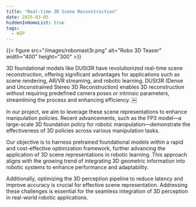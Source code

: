 ```yaml
---
title: "Real-time 3D Scene Reconstruction"
date: 2025-03-05
hiddenInHomeList: true
tags:
  - WIP
---
```


{{< figure src="/images/robomast3r.png" alt="Robo 3D Teaser" width="400" height="300" >}}

3D foundational models like DUSt3R have revolutionized real-time scene reconstruction, offering significant advantages for applications such as scene rendering, AR/VR streaming, and robotic learning. DUSt3R (Dense and Unconstrained Stereo 3D Reconstruction) enables 3D reconstruction without requiring predefined camera poses or intrinsic parameters, streamlining the process and enhancing efficiency.  ￼

In our project, we aim to leverage these scene representations to enhance manipulation policies. Recent advancements, such as the FP3 model—a large-scale 3D foundation policy for robotic manipulation—demonstrate the effectiveness of 3D policies across various manipulation tasks. 

Our objective is to harness pretrained foundational models within a rapid and cost-effective optimization framework, further advancing the application of 3D scene representations in robotic learning. This approach aligns with the growing trend of integrating 3D geometric information into robotic systems to enhance performance and adaptability.

Additionally, optimizing the 3D perception pipeline to reduce latency and improve accuracy is crucial for effective scene representation. Addressing these challenges is essential for the seamless integration of 3D perception in real-world robotic applications.